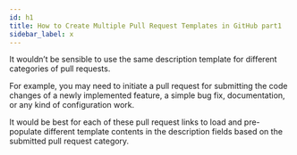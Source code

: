 ```yaml
---
id: h1
title: How to Create Multiple Pull Request Templates in GitHub part1
sidebar_label: x
---
```



It wouldn’t be sensible to use the same description template for different categories of pull requests.

For example, you may need to initiate a pull request for submitting the code changes of a newly implemented feature, a simple bug fix, documentation, or any kind of configuration work.

It would be best for each of these pull request links to load and pre-populate different template contents in the description fields based on the submitted pull request category.
